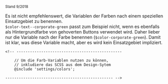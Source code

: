 <small>Stand 9/2018</small>

Es ist nicht empfehlenswert, die Variablen der Farben nach einem speziellen Einsatzgebiet zu benennen.  
`$color-text--corporate-green` passt zum Beispiel nicht, wenn es ebenfalls als Hintergrundfarbe von gehoverten Buttons verwendet wird. Daher lieber nur die Variable nach der Farbe benennen (`$color-corporate-green`). Damit ist klar, was diese Variable macht, aber es wird kein Einsatzgebiet impliziert.

```
<!-- ----------------------------------------------- 

    // Um die Farb-Variablen nutzen zu können,
    // inkludiere das SCSS aus dem Design-Sytem
    @include 'settings/colors';

------------------------------------------------ -->
```
